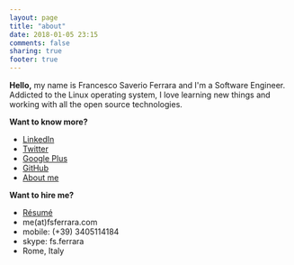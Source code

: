 ```yaml
---
layout: page
title: "about"
date: 2018-01-05 23:15
comments: false
sharing: true
footer: true
---
```

**Hello,**
my name is Francesco Saverio Ferrara and I'm a Software Engineer.  
Addicted to the Linux operating system, I love learning new things and working with all the open source technologies.

**Want to know more?**
* [LinkedIn](http://www.linkedin.com/in/fsferrara)
* [Twitter](http://twitter.com/fsferrara)
* [Google Plus](http://plus.google.com/+SaverioFerrara)
* [GitHub](http://github.com/fsferrara)
* [About me](http://about.me/fsferrara)

**Want to hire me?**

* [Résumé](http://www.fsferrara.com/wp-content/downloads/fsferrara-cv-it.pdf)
* me(at)fsferrara.com
* mobile: (+39) 3405114184
* skype: fs.ferrara
* Rome, Italy
